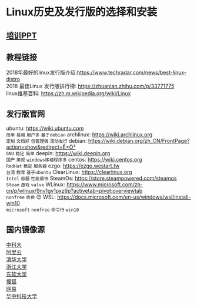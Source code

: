 # Linux历史及发行版的选择和安装
[培训PPT](../ppt/开源第一讲.pptx)
---

## 教程链接
 2018年最好的linux发行版介绍:<https://www.techradar.com/news/best-linux-distro>  
 2018 最佳Linux 发行版排行榜: <https://zhuanlan.zhihu.com/p/33771775>  
 linux维基百科: <https://zh.m.wikipedia.org/wiki/Linux>

## 发行版官网
 ubuntu: <https://wiki.ubuntu.com>  
 `简单` `易用` `用户多` `基于debian`
 archlinux: <https://wiki.archlinux.org>  
 `定制` `文档好` `包管理强` `滚动发行`
 debian: <https://wiki.debian.org/zh_CN/FrontPage?action=show&redirect=Ê×Ò³>  
 `GNU` `稳定` `简单`
 deepin: <https://wiki.deepin.org>  
 `国产` `美观` `windows移植程序多`
 centos: <https://wiki.centos.org>  
 `RedHat` `稳定` `服务器`
 ezgo: <https://ezgo.westart.tw>  
 `台湾` `教育` `基于ubuntu`
 ClearLinux: <https://clearlinux.org>  
 `Intel` `容器` `性能最快`
 SteamOs: <https://store.steampowered.com/steamos>  
 `Steam` `游戏` `valve`
 WLinux: <https://www.microsoft.com/zh-cn/p/wlinux/9nv1gv1pxz6p?activetab=pivot:overviewtab>  
 `nonfree` `收费`
 :blush: WSL: <https://docs.microsoft.com/en-us/windows/wsl/install-win10>  
 `microsoft` `nonfree` `命令行` `win10`

## 国内镜像源
 [中科大](http://mirrors.ustc.edu.cn)  
 [阿里云](http://mirrors.aliyun.com)  
 [清华大学](http://mirrors.tuna.tsinghua.edu.cn)  
 [浙江大学](http://mirrors.zju.edu.cn)  
 [东软大学](http://mirrors.neusoft.edu.cn)  
 [搜狐](http://mirrors.sohu.com)  
 [网易](http://mirrors.163.com)  
 [华中科技大学](http://mirror.hust.edu.cn)
